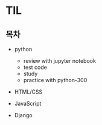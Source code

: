 
# TIL

## 목차

- python
  + review with jupyter notebook
  + test code
  + study
  + practice with python-300
   
  
- HTML/CSS

- JavaScript

- Django

